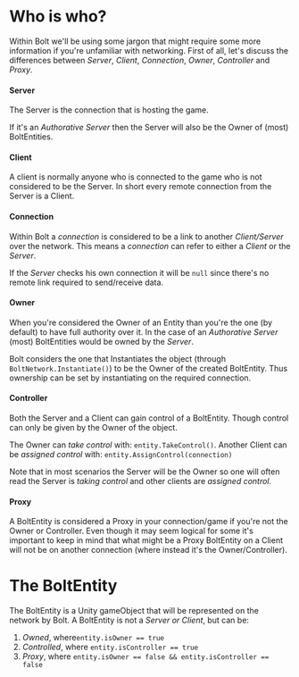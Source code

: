 # Who is who?

Within Bolt we'll be using some jargon that might require some more information if you're unfamiliar with networking.
First of all, let's discuss the differences between *Server*, *Client*, *Connection*, *Owner*, *Controller* and *Proxy*.

#### Server

The Server is the connection that is hosting the game.

If it's an *Authorative Server* then the Server will also be the Owner of (most) BoltEntities.

#### Client

A client is normally anyone who is connected to the game who is not considered to be the Server.
In short every remote connection from the Server is a Client.

#### Connection

Within Bolt a *connection* is considered to be a link to another *Client/Server* over the network.
This means a *connection* can refer to either a *Client* or the *Server*.

If the *Server* checks his own connection it will be `null` since there's no remote link required to send/receive data.

#### Owner

When you're considered the Owner of an Entity than you're the one (by default) to have full authority over it.
In the case of an *Authorative Server* (most) BoltEntities would be owned by the *Server*.

Bolt considers the one that Instantiates the object (through `BoltNetwork.Instantiate()`) to be the Owner of the created BoltEntity.
Thus ownership can be set by instantiating on the required connection.

#### Controller

Both the Server and a Client can gain control of a BoltEntity. Though control can only be given by the Owner of the object.

The Owner can *take control* with: `entity.TakeControl()`.
Another Client can be *assigned control* with: `entity.AssignControl(connection)`

Note that in most scenarios the Server will be the Owner so one will often read the Server is *taking control* and other clients are *assigned control*.

#### Proxy

A BoltEntity is considered a Proxy in your connection/game if you're not the Owner or Controller.
Even though it may seem logical for some it's important to keep in mind that what might be a Proxy BoltEntity on a Client will not be on another connection (where instead it's the Owner/Controller).

# The BoltEntity

The BoltEntity is a Unity gameObject that will be represented on the network by Bolt. A BoltEntity is not a *Server or Client*, but can be:

1. *Owned*, where`entity.isOwner == true`
2. *Controlled*, where `entity.isController == true`
3. *Proxy*, where `entity.isOwner == false && entity.isController == false`